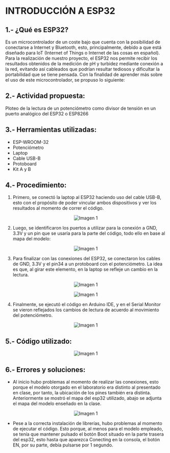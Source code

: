 # INTRODUCCIÓN A ESP32

## 1.- ¿Qué es ESP32?
Es un microcontrolador de un coste bajo que cuenta con la posibilidad de conectarse a Internet y Bluetooth, esto, principalmente, debido a que está diseñado para IoT (Internet of Things o Internet de las cosas en español). Para la realización de nuestro proyecto, el ESP32 nos permite recibir los resultados obtenidos de la medición de pH y turbidez mediante conexión a la red, evitando así cableados que podrían resultar tediosos y dificultar la portabilidad que se tiene pensada.
Con la finalidad de aprender más sobre el uso de este microcontrolador, se propuso lo siguiente:

## 2.- Actividad propuesta:
Ploteo de la lectura de un potenciómetro como divisor de tensión en un puerto analógico del ESP32 o ESP8266

## 3.- Herramientas utilizadas:
- ESP-WROOM-32
- Potenciómetro
- Laptop
- Cable USB-B
- Protoboard
- Kit A y B

## 4.- Procedimiento:
1. Primero, se conectó la laptop al ESP32 haciendo uso del cable USB-B, esto con el propósito de poder vincular ambos dispositivos y ver los resultados al momento de correr el código.
<p align="center">
  <img src="https://github.com/aquinoestoyxd/FD-Grupo2/blob/main/Imágenes/esp32(1).jpg?raw=true" alt="Imagen 1"
</p>
 
2. Luego, se identificaron los puertos a utilizar para la conexión a GND, 3.3V y un pin que se usaría para la parte del código, todo ello en base al mapa del modelo:
<p align="center">
  <img src="https://github.com/aquinoestoyxd/FD-Grupo2/blob/main/Imágenes/esp32(2).png?raw=true" alt="Imagen 1"
</p>

3. Para finalizar con las conexiones del ESP32, se conectaron los cables de GND, 3.3V y el pin34 a un protoboard con el potenciómetro. La idea es que, al girar este elemento, en la laptop se refleje un cambio en la lectura.
<p align="center">
  <img src="https://github.com/aquinoestoyxd/FD-Grupo2/blob/main/Imágenes/esp32(3).jpg?raw=true" alt="Imagen 1"
</p>
<p align="center">
  <img src="https://github.com/aquinoestoyxd/FD-Grupo2/blob/main/Imágenes/esp32(4).jpg?raw=true" alt="Imagen 1"
</p>


4. Finalmente, se ejecutó el código en Arduino IDE, y en el Serial Monitor se vieron reflejados los cambios de lectura de acuerdo al movimiento del potenciómetro.
<p align="center">
  <img src="https://github.com/aquinoestoyxd/FD-Grupo2/blob/main/Imágenes/esp32(5).png?raw=true" alt="Imagen 1"
</p>
 
## 5.- Código utilizado:
<p align="center">
  <img src="https://github.com/aquinoestoyxd/FD-Grupo2/blob/main/Imágenes/esp32(6).png?raw=true" alt="Imagen 1"
</p>

## 6.- Errores y soluciones:
- Al inicio hubo problemas al momento de realizar las conexiones, esto porque el modelo otorgado en el laboratorio era distinto al presentado en clase, por tanto, la ubicación de los pines también era distinta. Anteriormente se mostró el mapa del esp32 utilizado, abajo se adjunta el mapa del modelo enseñado en la clase.
<p align="center">
  <img src="https://github.com/aquinoestoyxd/FD-Grupo2/blob/main/Imágenes/esp32(7).png?raw=true" alt="Imagen 1"
</p>

- Pese a la correcta instalación de librerías, hubo problemas al momento de ejecutar el código. Esto porque, al menos para el modelo empleado, se tenía que mantener pulsado el botón Boot situado en la parte trasera del esp32, esto hasta que aparezca Conecting en la consola, el botón EN, por su parte, debía pulsarse por 1 segundo.
